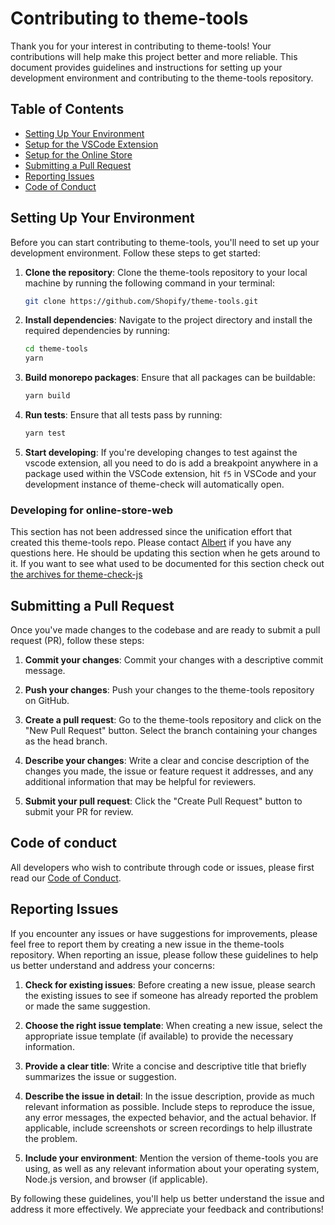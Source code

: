 # Contributing to theme-tools

Thank you for your interest in contributing to theme-tools! Your contributions will help make this project better and more reliable. This document provides guidelines and instructions for setting up your development environment and contributing to the theme-tools repository.

## Table of Contents

- [Setting Up Your Environment](#setting-up-your-environment)
- [Setup for the VSCode Extension](#setup-for-the-vscode-extension)
- [Setup for the Online Store](#setup-for-the-online-store)
- [Submitting a Pull Request](#submitting-a-pull-request)
- [Reporting Issues](#reporting-issues)
- [Code of Conduct](#code-of-conduct)

## Setting Up Your Environment

Before you can start contributing to theme-tools, you'll need to set up your development environment. Follow these steps to get started:

1. **Clone the repository**: Clone the theme-tools repository to your local machine by running the following command in your terminal:

   ```bash
   git clone https://github.com/Shopify/theme-tools.git
   ```

2. **Install dependencies**: Navigate to the project directory and install the required dependencies by running:

   ```bash
   cd theme-tools
   yarn
   ```

3. **Build monorepo packages**: Ensure that all packages can be buildable:

   ```bash
   yarn build
   ```

4. **Run tests**: Ensure that all tests pass by running:

   ```bash
   yarn test
   ```
5. **Start developing**: If you're developing changes to test against the vscode extension, all you need to do is add a breakpoint anywhere in a package used within the VSCode extension, hit `f5` in VSCode and your development instance of theme-check will automatically open.

### Developing for online-store-web
This section has not been addressed since the unification effort that created this theme-tools repo. Please contact [Albert](https://github.com/albchu) if you have any questions here. He should be updating this section when he gets around to it. If you want to see what used to be documented for this section check out [the archives for theme-check-js](../archives/theme-check-js/CONTRIBUTING.md#setting-up-your-environment)

## Submitting a Pull Request

Once you've made changes to the codebase and are ready to submit a pull request (PR), follow these steps:

1. **Commit your changes**: Commit your changes with a descriptive commit message.

2. **Push your changes**: Push your changes to the theme-tools repository on GitHub.

3. **Create a pull request**: Go to the theme-tools repository and click on the "New Pull Request" button. Select the branch containing your changes as the head branch.

4. **Describe your changes**: Write a clear and concise description of the changes you made, the issue or feature request it addresses, and any additional information that may be helpful for reviewers.

5. **Submit your pull request**: Click the "Create Pull Request" button to submit your PR for review.

## Code of conduct

All developers who wish to contribute through code or issues, please first read our [Code of Conduct](./code-of-conduct.md).

## Reporting Issues

If you encounter any issues or have suggestions for improvements, please feel free to report them by creating a new issue in the theme-tools repository. When reporting an issue, please follow these guidelines to help us better understand and address your concerns:

1. **Check for existing issues**: Before creating a new issue, please search the existing issues to see if someone has already reported the problem or made the same suggestion.

2. **Choose the right issue template**: When creating a new issue, select the appropriate issue template (if available) to provide the necessary information.

3. **Provide a clear title**: Write a concise and descriptive title that briefly summarizes the issue or suggestion.

4. **Describe the issue in detail**: In the issue description, provide as much relevant information as possible. Include steps to reproduce the issue, any error messages, the expected behavior, and the actual behavior. If applicable, include screenshots or screen recordings to help illustrate the problem.

5. **Include your environment**: Mention the version of theme-tools you are using, as well as any relevant information about your operating system, Node.js version, and browser (if applicable).

By following these guidelines, you'll help us better understand the issue and address it more effectively. We appreciate your feedback and contributions!